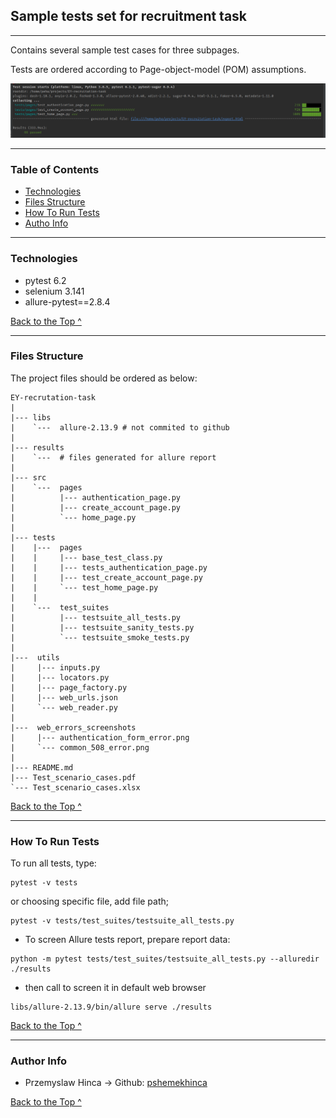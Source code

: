 ## Sample tests set for recruitment task

---

Contains several sample test cases for three subpages.

Tests are ordered according to Page-object-model (POM) assumptions. 

![Image of summary](pytest-result.png)

---


### Table of Contents

- [Technologies](#Technologies)
- [Files Structure](#Files-Structure)
- [How To Run Tests](#How-To-Run-Tests)
- [Autho Info](#author-info)

---



### Technologies

- pytest 6.2
- selenium 3.141
- allure-pytest==2.8.4


  
[Back to the Top ^](#Table-of-Contents)

---

### Files Structure

The project files should be ordered as below:


    
    EY-recrutation-task
    |
    |--- libs
    |    `---  allure-2.13.9 # not commited to github
    |    
    |--- results
    |    `---  # files generated for allure report
    | 
    |--- src
    |    `---  pages
    |          |--- authentication_page.py
    |          |--- create_account_page.py
    |          `--- home_page.py
    |      
    |--- tests
    |    |---  pages
    |    |     |--- base_test_class.py
    |    |     |--- tests_authentication_page.py
    |    |     |--- test_create_account_page.py
    |    |     `--- test_home_page.py
    |    | 
    |    `---  test_suites
    |          |--- testsuite_all_tests.py
    |          |--- testsuite_sanity_tests.py
    |          `--- testsuite_smoke_tests.py
    |
    |---  utils
    |     |--- inputs.py
    |     |--- locators.py
    |     |--- page_factory.py
    |     |--- web_urls.json
    |     `--- web_reader.py
    |
    |---  web_errors_screenshots
    |     |--- authentication_form_error.png
    |     `--- common_508_error.png
    |
    |--- README.md
    |--- Test_scenario_cases.pdf
    `--- Test_scenario_cases.xlsx

[Back to the Top ^](#Table-of-Contents)

---

### How To Run Tests
To run all tests, type:

```
pytest -v tests
```

or choosing specific file, add file path;

```
pytest -v tests/test_suites/testsuite_all_tests.py 
```

- To screen Allure tests report, prepare report data:
```
python -m pytest tests/test_suites/testsuite_all_tests.py --alluredir ./results
```
- then call to screen it in default web browser
```
libs/allure-2.13.9/bin/allure serve ./results  
```
[Back to the Top ^](#Table-of-Contents)

---

### Author Info

- Przemyslaw Hinca -> Github: [pshemekhinca](https://github.com/pshemekhinca)

[Back to the Top ^](#Table-of-Contents)
